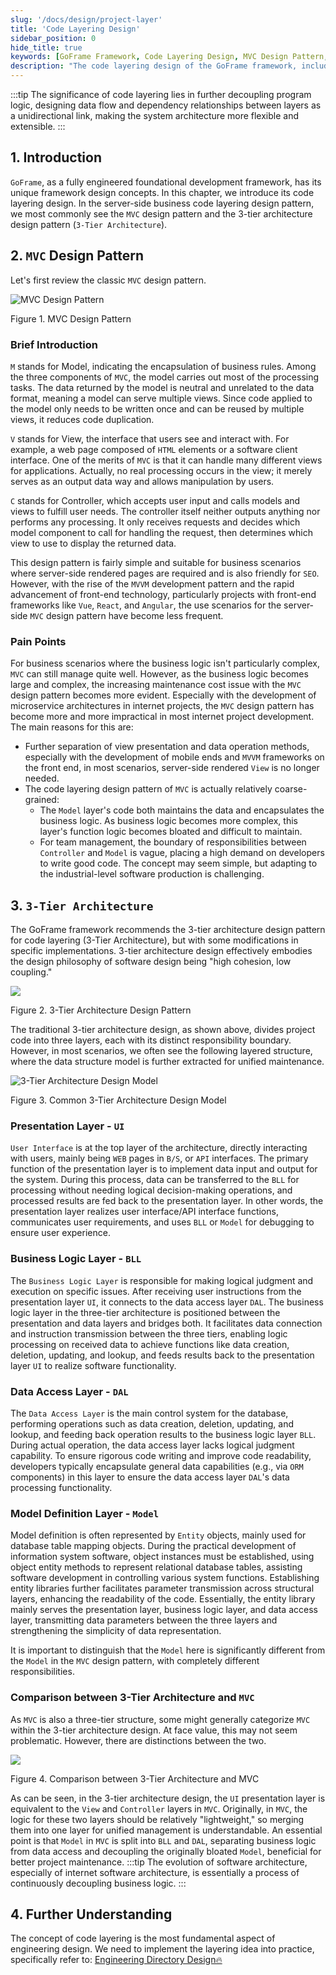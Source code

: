 ```yaml
---
slug: '/docs/design/project-layer'
title: 'Code Layering Design'
sidebar_position: 0
hide_title: true
keywords: [GoFrame Framework, Code Layering Design, MVC Design Pattern, 3-Tier Architecture, Business Logic Layer, Data Access Layer, Presentation Layer UI, Model Definition Layer, Software Architecture, Decoupling]
description: "The code layering design of the GoFrame framework, including the MVC design pattern and the 3-tier architecture design. The MVC design pattern is suitable for business scenarios requiring server-side rendered pages, while the 3-tier architecture design emphasizes the idea of high cohesion and low coupling by separating the business logic layer from the data access layer, improving the project's maintainability and flexibility."
---
```

:::tip
The significance of code layering lies in further decoupling program logic, designing data flow and dependency relationships between layers as a unidirectional link, making the system architecture more flexible and extensible.
:::
## 1. Introduction

`GoFrame`, as a fully engineered foundational development framework, has its unique framework design concepts. In this chapter, we introduce its code layering design. In the server-side business code layering design pattern, we most commonly see the `MVC` design pattern and the 3-tier architecture design pattern (`3-Tier Architecture`).

## 2. `MVC` Design Pattern

Let's first review the classic `MVC` design pattern.

![MVC Design Pattern](/markdown/d90094b0f7ec2edb2220ffc0204a1c2d.png)

Figure 1. MVC Design Pattern

### Brief Introduction

`M` stands for Model, indicating the encapsulation of business rules. Among the three components of `MVC`, the model carries out most of the processing tasks. The data returned by the model is neutral and unrelated to the data format, meaning a model can serve multiple views. Since code applied to the model only needs to be written once and can be reused by multiple views, it reduces code duplication.

`V` stands for View, the interface that users see and interact with. For example, a web page composed of `HTML` elements or a software client interface. One of the merits of `MVC` is that it can handle many different views for applications. Actually, no real processing occurs in the view; it merely serves as an output data way and allows manipulation by users.

`C` stands for Controller, which accepts user input and calls models and views to fulfill user needs. The controller itself neither outputs anything nor performs any processing. It only receives requests and decides which model component to call for handling the request, then determines which view to use to display the returned data.

This design pattern is fairly simple and suitable for business scenarios where server-side rendered pages are required and is also friendly for `SEO`. However, with the rise of the `MVVM` development pattern and the rapid advancement of front-end technology, particularly projects with front-end frameworks like `Vue`, `React`, and `Angular`, the use scenarios for the server-side `MVC` design pattern have become less frequent.

### Pain Points

For business scenarios where the business logic isn't particularly complex, `MVC` can still manage quite well. However, as the business logic becomes large and complex, the increasing maintenance cost issue with the `MVC` design pattern becomes more evident. Especially with the development of microservice architectures in internet projects, the `MVC` design pattern has become more and more impractical in most internet project development. The main reasons for this are:

- Further separation of view presentation and data operation methods, especially with the development of mobile ends and `MVVM` frameworks on the front end, in most scenarios, server-side rendered `View` is no longer needed.
- The code layering design pattern of `MVC` is actually relatively coarse-grained:
  - The `Model` layer's code both maintains the data and encapsulates the business logic. As business logic becomes more complex, this layer's function logic becomes bloated and difficult to maintain.
  - For team management, the boundary of responsibilities between `Controller` and `Model` is vague, placing a high demand on developers to write good code. The concept may seem simple, but adapting to the industrial-level software production is challenging.

## 3. `3-Tier Architecture`

The GoFrame framework recommends the 3-tier architecture design pattern for code layering (3-Tier Architecture), but with some modifications in specific implementations. 3-tier architecture design effectively embodies the design philosophy of software design being "high cohesion, low coupling."

![](/markdown/8b93ee429f05737e03dfc58bdfe04905.png)

Figure 2. 3-Tier Architecture Design Pattern

The traditional 3-tier architecture design, as shown above, divides project code into three layers, each with its distinct responsibility boundary. However, in most scenarios, we often see the following layered structure, where the data structure model is further extracted for unified maintenance.

![3-Tier Architecture Design Model](/markdown/fe9aea78ab05dc6db3b34d021a05ee76.png)

Figure 3. Common 3-Tier Architecture Design Model

### Presentation Layer - `UI`

`User Interface` is at the top layer of the architecture, directly interacting with users, mainly being `WEB` pages in `B/S`, or `API` interfaces. The primary function of the presentation layer is to implement data input and output for the system. During this process, data can be transferred to the `BLL` for processing without needing logical decision-making operations, and processed results are fed back to the presentation layer. In other words, the presentation layer realizes user interface/API interface functions, communicates user requirements, and uses `BLL` or `Model` for debugging to ensure user experience.

### Business Logic Layer - `BLL`

The `Business Logic Layer` is responsible for making logical judgment and execution on specific issues. After receiving user instructions from the presentation layer `UI`, it connects to the data access layer `DAL`. The business logic layer in the three-tier architecture is positioned between the presentation and data layers and bridges both. It facilitates data connection and instruction transmission between the three tiers, enabling logic processing on received data to achieve functions like data creation, deletion, updating, and lookup, and feeds results back to the presentation layer `UI` to realize software functionality.

### Data Access Layer - `DAL`

The `Data Access Layer` is the main control system for the database, performing operations such as data creation, deletion, updating, and lookup, and feeding back operation results to the business logic layer `BLL`. During actual operation, the data access layer lacks logical judgment capability. To ensure rigorous code writing and improve code readability, developers typically encapsulate general data capabilities (e.g., via `ORM` components) in this layer to ensure the data access layer `DAL`'s data processing functionality.

### Model Definition Layer - `Model`

Model definition is often represented by `Entity` objects, mainly used for database table mapping objects. During the practical development of information system software, object instances must be established, using object entity methods to represent relational database tables, assisting software development in controlling various system functions. Establishing entity libraries further facilitates parameter transmission across structural layers, enhancing the readability of the code. Essentially, the entity library mainly serves the presentation layer, business logic layer, and data access layer, transmitting data parameters between the three layers and strengthening the simplicity of data representation.

It is important to distinguish that the `Model` here is significantly different from the `Model` in the `MVC` design pattern, with completely different responsibilities.

### Comparison between 3-Tier Architecture and `MVC`

As `MVC` is also a three-tier structure, some might generally categorize `MVC` within the 3-tier architecture design. At face value, this may not seem problematic. However, there are distinctions between the two.

![](/markdown/2c6cfc087687cca60b1f4d23b78705c4.png)

Figure 4. Comparison between 3-Tier Architecture and MVC

As can be seen, in the 3-tier architecture design, the `UI` presentation layer is equivalent to the `View` and `Controller` layers in `MVC`. Originally, in `MVC`, the logic for these two layers should be relatively "lightweight," so merging them into one layer for unified management is understandable. An essential point is that `Model` in `MVC` is split into `BLL` and `DAL`, separating business logic from data access and decoupling the originally bloated `Model`, beneficial for better project maintenance.
:::tip
The evolution of software architecture, especially of internet software architecture, is essentially a process of continuously decoupling business logic.
:::
## 4. Further Understanding

The concept of code layering is the most fundamental aspect of engineering design. We need to implement the layering idea into practice, specifically refer to: [Engineering Directory Design🔥](工程目录设计.md)